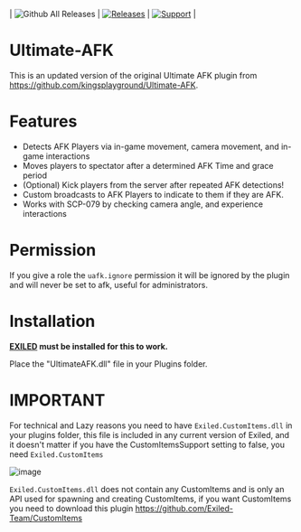 | ![Github All Releases](https://img.shields.io/github/downloads/SrLicht/Ultimate-AFK/total.svg) | <a href="https://github.com/SrLicht/Ultimate-AFK/releases"><img src="https://img.shields.io/github/v/release/SrLicht/Ultimate-AFK?include_prereleases&label=Last Release" alt="Releases"></a> | <a href="https://discord.gg/PyUkWTg"><img src="https://img.shields.io/discord/656673194693885975?color=%23aa0000&label=EXILED" alt="Support"></a> |

# Ultimate-AFK
This is an updated version of the original Ultimate AFK plugin from https://github.com/kingsplayground/Ultimate-AFK.

# Features
- Detects AFK Players via in-game movement, camera movement, and in-game interactions
- Moves players to spectator after a determined AFK Time and grace period
- (Optional) Kick players from the server after repeated AFK detections!
- Custom broadcasts to AFK Players to indicate to them if they are AFK. 
- Works with SCP-079 by checking camera angle, and experience interactions

# Permission
If you give a role the `uafk.ignore` permission it will be ignored by the plugin and will never be set to afk, useful for administrators.

# Installation
**[EXILED](https://github.com/galaxy119/EXILED) must be installed for this to work.**

Place the "UltimateAFK.dll" file in your Plugins folder.

# IMPORTANT

For technical and Lazy reasons you need to have ``Exiled.CustomItems.dll`` in your plugins folder, this file is included in any current version of Exiled, and it doesn't matter if you have the CustomItemsSupport setting to false, you need ``Exiled.CustomItems``

![image](https://user-images.githubusercontent.com/36207738/173796583-8f1a3287-3ab9-4d36-9aad-efbf142cb1e0.png)

``Exiled.CustomItems.dll`` does not contain any CustomItems and is only an API used for spawning and creating CustomItems, if you want CustomItems you need to download this plugin https://github.com/Exiled-Team/CustomItems
